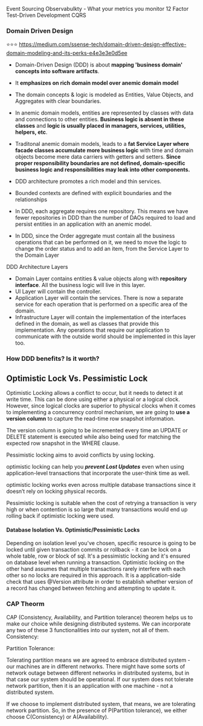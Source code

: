 
Event Sourcing
Observabulkty - What your metrics you monitor
12 Factor
Test-Driven Development
CQRS

### Domain Driven Design

:star::star::star: https://medium.com/ssense-tech/domain-driven-design-effective-domain-modeling-and-its-perks-e4e3e3e0d5ee

- Domain-Driven Design (DDD) is about **mapping 'business domain' concepts into software artifacts**. 
- It **emphasizes on rich domain model over anemic domain model**
- The domain concepts & logic is modeled as Entities, Value Objects, and Aggregates with clear boundaries.
- In anemic domain models, entities are represented by classes with data and connections to other entities. **Business logic is absent in these classes** and **logic is usually placed in managers, services, utilities, helpers, etc**.
- Traditonal anemic domain models, leads to a **fat Service Layer where facade classes accumulate more business logic** with time and domain objects become mere data carriers with getters and setters. **Since proper responsibility boundaries are not defined, domain-specific business logic and responsibilities may leak into other components.**
- DDD architecture promotes a rich model and thin services.

- Bounded contexts are defined with explicit boundaries and the relationships

- In DDD, each aggregate requires one repository. This means we have fewer repositories in DDD than the number of DAOs required to load and persist entities in an application with an anemic model.
- In DDD, since the Order aggregate must contain all the business operations that can be performed on it, we need to move the logic to change the order status and to add an item, from the Service Layer to the Domain Layer

DDD Architecture Layers 

- Domain Layer contains entities & value objects along with **repository interface**. All the business logic will live in this layer.
- UI Layer will contain the controller. 
- Application Layer will contain the services. There is now a separate service for each operation that is performed on a specific area of the domain.
- Infrastructure Layer will contain the implementation of the interfaces defined in the domain, as well as classes that provide this implementation. Any operations that require our application to communicate with the outside world should be implemented in this layer too.

### How DDD benefits? Is it worth?


## Optimistic Lock Vs. Pessimistic Lock

Optimistic Locking allows a conflict to occur, but it needs to detect it at write time. This can be done using either a physical or a logical clock. However, since logical clocks are superior to physical clocks when it comes to implementing a concurrency control mechanism, we are going to **use a version column** to capture the read-time row snapshot information.

The version column is going to be incremented every time an UPDATE or DELETE statement is executed while also being used for matching the expected row snapshot in the WHERE clause.

Pessimistic locking aims to avoid conflicts by using locking.

optimistic locking can help you **_prevent Lost Updates_** even when using application-level transactions that incorporate the user-think time as well.

optimistic locking works even across multiple database transactions since it doesn’t rely on locking physical records.

Pessimistic locking is suitable when the cost of retrying a transaction is very high or when contention is so large that many transactions would end up rolling back if optimistic locking were used.

#### Database Isolation Vs. Optimistic/Pessimistic Locks

Depending on isolation level you've chosen, specific resource is going to be locked until given transaction commits or rollback - it can be lock on a whole table, row or block of sql. It's a pessimistic locking and it's ensured on database level when running a transaction.
Optimistic locking on the other hand assumes that multiple transactions rarely interfere with each other so no locks are required in this approach. It is a application-side check that uses @Version attribute in order to establish whether version of a record has changed between fetching and attempting to update it.

### CAP Theorm

CAP (Consistency, Availability, and Partition tolerance) theorem helps us to make our choice while designing distributed systems. We can incorporate any two of these 3 functionalities into our system, not all of them.
Consistency:

Partition Tolerance:

Tolerating partition means we are agreed to embrace distributed system - our machines are in different networks. There might have some sorts of network outage between different networks in distributed systems, but in that case our system should be operational. If our system does not tolerate network partition, then it is an application with one machine - not a distributed system.

If we choose to implement distributed system, that means, we are tolerating network partition. So, in the presence of P(Partition tolerance), we either choose C(Consistency) or A(Availability).


